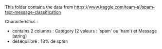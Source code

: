 This folder contains the data from https://www.kaggle.com/team-ai/spam-text-message-classification

Characteristics :
 -  contains 2 columns : Category (2 valeurs : 'spam' ou 'ham') et Message (string)
 -  déséquilibré : 13% de spam
